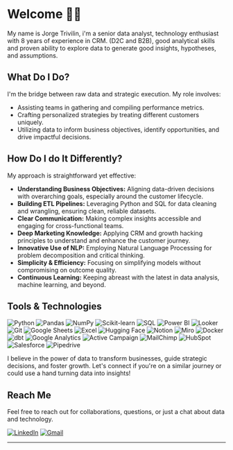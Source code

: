 # Welcome 🙋‍♂️

My name is Jorge Trivilin, i'm a senior data analyst, technology enthusiast with 8 years of experience in CRM. (D2C and B2B), good analytical skills and proven ability to explore data to generate good insights, hypotheses, and assumptions.

## What Do I Do?

I'm the bridge between raw data and strategic execution. My role involves:
- Assisting teams in gathering and compiling performance metrics.
- Crafting personalized strategies by treating different customers uniquely.
- Utilizing data to inform business objectives, identify opportunities, and drive impactful decisions.

## How Do I do It Differently?

My approach is straightforward yet effective:
- **Understanding Business Objectives:** Aligning data-driven decisions with overarching goals, especially around the customer lifecycle.
- **Building ETL Pipelines:** Leveraging Python and SQL for data cleaning and wrangling, ensuring clean, reliable datasets.
- **Clear Communication:** Making complex insights accessible and engaging for cross-functional teams.
- **Deep Marketing Knowledge:** Applying CRM and growth hacking principles to understand and enhance the customer journey.
- **Innovative Use of NLP:** Employing Natural Language Processing for problem decomposition and critical thinking.
- **Simplicity & Efficiency:** Focusing on simplifying models without compromising on outcome quality.
- **Continuous Learning:** Keeping abreast with the latest in data analysis, machine learning, and beyond.

## Tools & Technologies

![Python](https://img.shields.io/badge/Python-3776AB?style=for-the-badge&logo=python&logoColor=white)
![Pandas](https://img.shields.io/badge/Pandas-150458?style=for-the-badge&logo=pandas&logoColor=white)
![NumPy](https://img.shields.io/badge/NumPy-013243?style=for-the-badge&logo=numpy&logoColor=white)
![Scikit-learn](https://img.shields.io/badge/Scikit--learn-F7931E?style=for-the-badge&logo=scikit-learn&logoColor=white)
![SQL](https://img.shields.io/badge/SQL-4479A1?style=for-the-badge&logo=postgresql&logoColor=white)
![Power BI](https://img.shields.io/badge/Power%20BI-F2C811?style=for-the-badge&logo=power-bi&logoColor=black)
![Looker](https://img.shields.io/badge/Looker-4285F4?style=for-the-badge&logo=looker&logoColor=white)
![Git](https://img.shields.io/badge/Git-F05032?style=for-the-badge&logo=git&logoColor=white)
![Google Sheets](https://img.shields.io/badge/Google%20Sheets-34A853?style=for-the-badge&logo=google-sheets&logoColor=white)
![Excel](https://img.shields.io/badge/Excel-217346?style=for-the-badge&logo=microsoft-excel&logoColor=white)
![Hugging Face](https://img.shields.io/badge/Hugging_Face-F9A03C?style=for-the-badge&logo=huggingface&logoColor=white)
![Notion](https://img.shields.io/badge/Notion-000000?style=for-the-badge&logo=notion&logoColor=white)
![Miro](https://img.shields.io/badge/Miro-050038?style=for-the-badge&logo=miro&logoColor=white)
![Docker](https://img.shields.io/badge/Docker-2496ED?style=for-the-badge&logo=docker&logoColor=white)
![dbt](https://img.shields.io/badge/dbt-FF694B?style=for-the-badge&logo=dbt&logoColor=white)
![Google Analytics](https://img.shields.io/badge/Google_Analytics-E37400?style=for-the-badge&logo=google-analytics&logoColor=white)
![Active Campaign](https://img.shields.io/badge/Active_Campaign-3A7BD5?style=for-the-badge&logo=activecampaign&logoColor=white)
![MailChimp](https://img.shields.io/badge/MailChimp-FFE01B?style=for-the-badge&logo=mailchimp&logoColor=black)
![HubSpot](https://img.shields.io/badge/HubSpot-FF7A59?style=for-the-badge&logo=hubspot&logoColor=white)
![Salesforce](https://img.shields.io/badge/Salesforce_Marketing_Cloud-00A1E0?style=for-the-badge&logo=salesforce&logoColor=white)
![Pipedrive](https://img.shields.io/badge/Pipedrive-3C3C3B?style=for-the-badge&logo=pipedrive&logoColor=white)

I believe in the power of data to transform businesses, guide strategic decisions, and foster growth. Let's connect if you're on a similar journey or could use a hand turning data into insights!

## Reach Me

Feel free to reach out for collaborations, questions, or just a chat about data and technology.

[![LinkedIn](https://img.shields.io/badge/LinkedIn-0077B5?style=for-the-badge&logo=linkedin&logoColor=white)](https://www.linkedin.com/in/jorgetrivilin)
[![Gmail](https://img.shields.io/badge/Gmail-D14836?style=for-the-badge&logo=gmail&logoColor=white)](mailto:jorgetrivilin@gmail.com)

---

